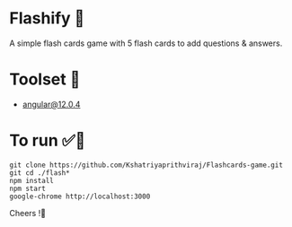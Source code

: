 # Flashify 📝
A simple flash cards game with 5 flash cards to add questions & answers. 

# Toolset 🧰
- angular@12.0.4
  
# To run ​✅​🐝​

```shell
git clone https://github.com/Kshatriyaprithviraj/Flashcards-game.git
git cd ./flash*
npm install
npm start
google-chrome http://localhost:3000
```
Cheers !🍻
